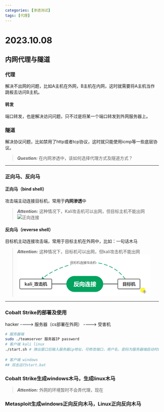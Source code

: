 ```yaml
---
categories: [渗透测试]
tags: [代理]
---
```


# 2023.10.08

## 内网代理与隧道

### 代理
解决不出网的问题，比如A主机在外网，B主机在内网，这时就需要将A主机当作跳板去访问B主机。

#### 转发
端口转发，也是解决访问问题，只不过是将某一个端口转发到外网服务器上。

### 隧道
解决协议问题，比如禁用了http或者tcp协议，这时就只能使用icmp等一些底层协议。

> **_Question:_**  在内网渗透中，该如何选择代理方式及隧道方式？

***
### 正向马、反向马
#### 正向马（bind shell）
攻击端主动连接目标机，常用于**内网渗透**中
> **_Attention:_**  这种情况下，Kali攻击机可以出网，但目标主机不能出网
![正向连接](2023-10-09-11-24-23.png)


#### 反向马（reverse shell）
目标机主动连接攻击端，常用于目标主机在外网中，比如：一句话木马
> **_Attention:_**  这种情况下，目标机可以出网，但kali攻击机不能出网
![反向连接](2023-10-09-11-26-01.png)

*** 
### Cobalt Strike的部署及使用
hacker ----> 服务器（cs部署在外网） ----> 受害机

```bash
# 服务器端
sudo ./teamserver 服务器IP password 
# 客户端 kali linux
./start.sh # 弹出窗口后输入服务器ip地址，可修改端口，用户名，密码为服务器端启动时的password

# 客户端 windows
## 双击运行start.bat
```

### Cobalt Strike生成windows木马，生成linux木马
> **_Attention:_**  外网的环境暂时不会弄代理，现在

### Metasploit生成windows正向反向木马，Linux正向反向木马